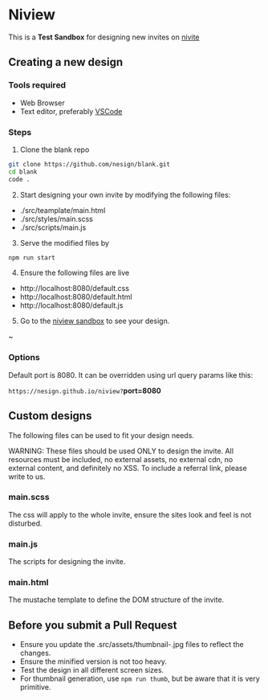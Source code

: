 # Niview

This is a **Test Sandbox** for designing new invites on [nivite](https://nivite.jrvite.com)

## Creating a new design

### Tools required
* Web Browser 
* Text editor, preferably [VSCode](https://code.visualstudio.com)

### Steps
1. Clone the blank repo

```sh
git clone https://github.com/nesign/blank.git
cd blank
code .
```
2. Start designing your own invite by modifying the following files:

- ./src/teamplate/main.html
- ./src/styles/main.scss
- ./src/scripts/main.js

3. Serve the modified files by

```sh
npm run start
```
4. Ensure the following files are live

- http://localhost:8080/default.css
- http://localhost:8080/default.html
- http://localhost:8080/default.js

5. Go to the [niview sandbox](https://nesign.github.io/niview) to see your design.

~

### Options

Default port is 8080. It can be overridden using url query params like this: 

`https://nesign.github.io/niview?`**port=8080**

## Custom designs

The following files can be used to fit your design needs.

WARNING: These files should be used ONLY to design the invite. All resources must be included, no external assets, no external cdn, no external content, and definitely no XSS. To include a referral link, please write to us.

### main.scss

The css will apply to the whole invite, ensure the sites look and feel is not disturbed.

### main.js

The scripts for designing the invite.

### main.html

The mustache template to define the DOM structure of the invite.

## Before you submit a Pull Request

- Ensure you update the .src/assets/thumbnail-.jpg files to reflect the changes.
- Ensure the minified version is not too heavy.
- Test the design in all different screen sizes.
- For thumbnail generation, use `npm run thumb`, but be aware that it is very primitive.
